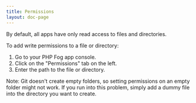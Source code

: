 ```yaml
---
title: Permissions
layout: doc-page
---
```


By default, all apps have only read access to files and directories. 

To add write permissions to a file or directory:

1. Go to your PHP Fog app console. 
2. Click on the "Permissions" tab on the left. 
3. Enter the path to the file or directory.

Note: Git doesn't create empty folders, so setting permissions on an empty folder might not work. If you run into this problem, simply add a dummy file into the directory you want to create. 
